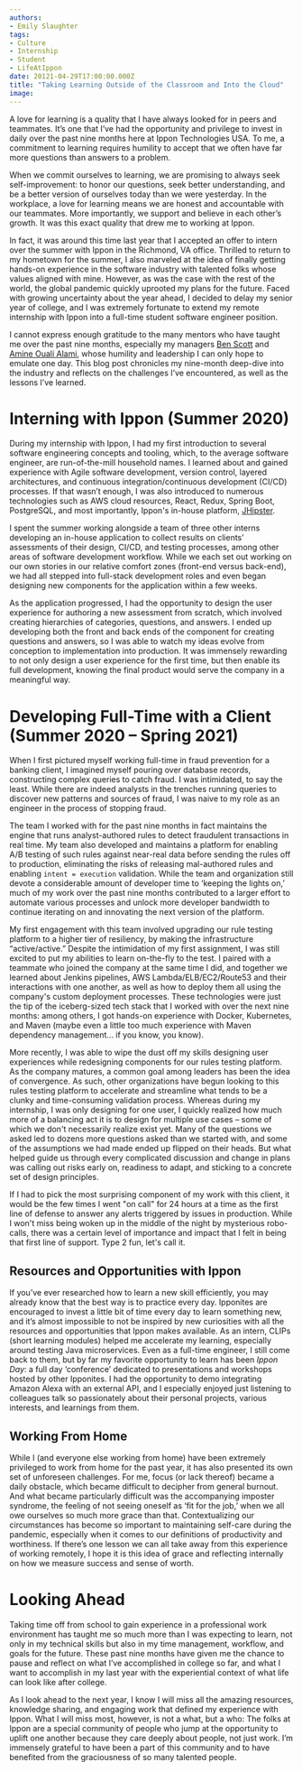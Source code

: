```yaml
---
authors:
- Emily Slaughter
tags:
- Culture
- Internship
- Student
- LifeAtIppon
date: 20121-04-29T17:00:00.000Z
title: "Taking Learning Outside of the Classroom and Into the Cloud"
image: 
---
```


A love for learning is a quality that I have always looked for in peers and teammates. It’s one that I’ve had the opportunity and privilege to invest in daily over the past nine months here at Ippon Technologies USA. To me, a commitment to learning requires humility to accept that we often have far more questions than answers to a problem.

When we commit ourselves to learning, we are promising to always seek self-improvement: to honor our questions, seek better understanding, and be a better version of ourselves today than we were yesterday. In the workplace, a love for learning means we are honest and accountable with our teammates.  More importantly, we support and believe in each other’s growth. It was this exact quality that drew me to working at Ippon.

In fact, it was around this time last year that I accepted an offer to intern over the summer with Ippon in the Richmond, VA office. Thrilled to return to my hometown for the summer, I also marveled at the idea of finally getting hands-on experience in the software industry with talented folks whose values aligned with mine. However, as was the case with the rest of the world, the global pandemic quickly uprooted my plans for the future. Faced with growing uncertainty about the year ahead, I decided to delay my senior year of college, and I was extremely fortunate to extend my remote internship with Ippon into a full-time student software engineer position.

I cannot express enough gratitude to the many mentors who have taught me over the past nine months, especially my managers [Ben Scott](https://www.linkedin.com/in/benscott-agile-coach/) and [Amine Ouali Alami](https://www.linkedin.com/in/amine-ouali/), whose humility and leadership I can only hope to emulate one day. This blog post chronicles my nine-month deep-dive into the industry and reflects on the challenges I’ve encountered, as well as the lessons I’ve learned.


<h1>Interning with Ippon (Summer 2020) </h1>

During my internship with Ippon, I had my first introduction to several software engineering concepts and tooling, which, to the average software engineer, are run-of-the-mill household names. I learned about and gained experience with Agile software development, version control, layered architectures, and continuous integration/continuous development (CI/CD) processes. If that wasn’t enough, I was also introduced to numerous technologies such as AWS cloud resources, React, Redux, Spring Boot, PostgreSQL, and most importantly, Ippon's in-house platform, [JHipster](https://www.jhipster.tech/).

I spent the summer working alongside a team of three other interns developing an in-house application to collect results on clients’ assessments of their design, CI/CD, and testing processes, among other areas of software development workflow. While we each set out working on our own stories in our relative comfort zones (front-end versus back-end), we had all stepped into full-stack development roles and even began designing new components for the application within a few weeks.

As the application progressed, I had the opportunity to design the user experience for authoring a new assessment from scratch, which involved creating hierarchies of categories, questions, and answers. I ended up developing both the front and back ends of the component for creating questions and answers, so I was able to watch my ideas evolve from conception to implementation into production. It was immensely rewarding to not only design a user experience for the first time, but then enable its full development, knowing the final product would serve the company in a meaningful way.


<h1>Developing Full-Time with a Client (Summer 2020 – Spring 2021) </h1>

When I first pictured myself working full-time in fraud prevention for a banking client, I imagined myself pouring over database records, constructing complex queries to catch fraud.  I was intimidated, to say the least. While there are indeed analysts in the trenches running queries to discover new patterns and sources of fraud, I was naive to my role as an engineer in the process of stopping fraud.

The team I worked with for the past nine months in fact maintains the engine that runs analyst-authored rules to detect fraudulent transactions in real time. My team also developed and maintains a platform for enabling A/B testing of such rules against near-real data before sending the rules off to production, eliminating the risks of releasing mal-authored rules and enabling `intent = execution` validation.  While the team and organization still devote a considerable amount of developer time to ‘keeping the lights on,’ much of my work over the past nine months contributed to a larger effort to automate various processes and unlock more developer bandwidth to continue iterating on and innovating the next version of the platform.

My first engagement with this team involved upgrading our rule testing platform to a higher tier of resiliency, by making the infrastructure “active/active.” Despite the intimidation of my first assignment, I was still excited to put my abilities to learn on-the-fly to the test. I paired with a teammate who joined the company at the same time I did, and together we learned about Jenkins pipelines, AWS Lambda/ELB/EC2/Route53 and their interactions with one another, as well as how to deploy them all using the company's custom deployment processes. These technologies were just the tip of the iceberg-sized tech stack that I worked with over the next nine months: among others, I got hands-on experience with Docker, Kubernetes, and Maven (maybe even a little too much experience with Maven dependency management... if you know, you know).

More recently, I was able to wipe the dust off my skills designing user experiences while redesigning components for our rules testing platform. As the company matures, a common goal among leaders has been the idea of convergence. As such, other organizations have begun looking to this rules testing platform to accelerate and streamline what tends to be a clunky and time-consuming validation process. Whereas during my internship, I was only designing for one user, I quickly realized how much more of a balancing act it is to design for multiple use cases – some of which we don't necessarily realize exist yet. Many of the questions we asked led to dozens more questions asked than we started with, and some of the assumptions we had made ended up flipped on their heads. But what helped guide us through every complicated discussion and change in plans was calling out risks early on, readiness to adapt, and sticking to a concrete set of design principles.

If I had to pick the most surprising component of my work with this client, it would be the few times I went "on call" for 24 hours at a time as the first line of defense to answer any alerts triggered by issues in production. While I won't miss being woken up in the middle of the night by mysterious robo-calls, there was a certain level of importance and impact that I felt in being that first line of support. Type 2 fun, let's call it.


<h2>Resources and Opportunities with Ippon</h2>

If you’ve ever researched how to learn a new skill efficiently, you may already know that the best way is to practice every day. Ipponites are encouraged to invest a little bit of time every day to learn something new, and it’s almost impossible to not be inspired by new curiosities with all the resources and opportunities that Ippon makes available. As an intern, CLIPs (short learning modules) helped me accelerate my learning, especially around testing Java microservices. Even as a full-time engineer, I still come back to them, but by far my favorite opportunity to learn has been *Ippon Day*: a full day ‘conference’ dedicated to presentations and workshops hosted by other Ipponites. I had the opportunity to demo integrating Amazon Alexa with an external API, and I especially enjoyed just listening to colleagues talk so passionately about their personal projects, various interests, and learnings from them.

<h2>Working From Home </h2>

While I (and everyone else working from home) have been extremely privileged to work from home for the past year, it has also presented its own set of unforeseen challenges. For me, focus (or lack thereof) became a daily obstacle, which became difficult to decipher from general burnout. And what became particularly difficult was the accompanying imposter syndrome, the feeling of not seeing oneself as ‘fit for the job,’ when we all owe ourselves so much more grace than that. Contextualizing our circumstances has become so important to maintaining self-care during the pandemic, especially when it comes to our definitions of productivity and worthiness. If there’s one lesson we can all take away from this experience of working remotely, I hope it is this idea of grace and reflecting internally on how we measure success and sense of worth.


<h1>Looking Ahead</h1>

Taking time off from school to gain experience in a professional work environment has taught me so much more than I was expecting to learn, not only in my technical skills but also in my time management, workflow, and goals for the future. These past nine months have given me the chance to pause and reflect on what I’ve accomplished in college so far, and what I want to accomplish in my last year with the experiential context of what life can look like after college.

As I look ahead to the next year, I know I will miss all the amazing resources, knowledge sharing, and engaging work that defined my experience with Ippon. What I will miss most, however, is not a what, but a who: The folks at Ippon are a special community of people who jump at the opportunity to uplift one another because they care deeply about people, not just work. I’m immensely grateful to have been a part of this community and to have benefited from the graciousness of so many talented people.
